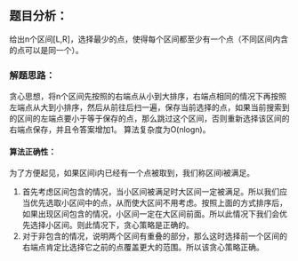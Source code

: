 ## 题目分析：

给出n个区间[L,R]，选择最少的点，使得每个区间都至少有一个点（不同区间内含的点可以是同一个）。 

### 解题思路：

贪心思想，将n个区间先按照的右端点从小到大排序，右端点相同的情况下再按照左端点从大到小排序，然后从前往后扫一遍，保存当前选择的点，如果当前搜索到的区间的左端点要小于等于保存的点，那么跳过这个区间，否则重新选择该区间的右端点保存，并且令答案增加1。 
算法复杂度为O(nlogn)。 


#### 算法正确性：

为了方便起见，如果区间i内已经有一个点被取到，我们称区间i被满足。 
1. 首先考虑区间包含的情况，当小区间被满足时大区间一定被满足。所以我们应当优先选取小区间中的点，从而使大区间不用考虑。按照上面的方式排序后，如果出现区间包含的情况，小区间一定在大区间前面。所以此情况下我们会优先选择小区间。则此情况下，贪心策略是正确的。 
2. 对于非包含的情况，说明两个区间有重叠的部分，那么这时选择前一个区间的右端点肯定比选择它之前的点覆盖更大的范围。所以该贪心策略正确。 


